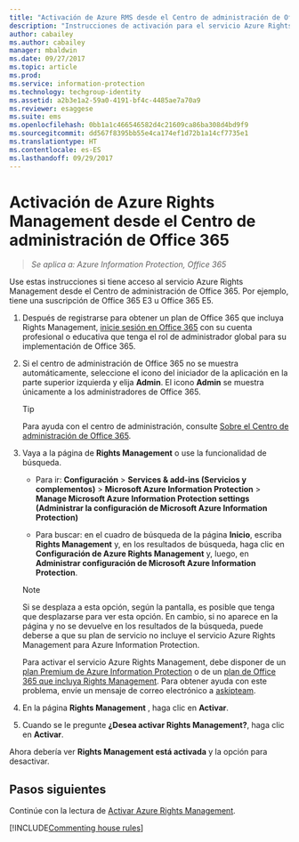 ```yaml
---
title: "Activación de Azure RMS desde el Centro de administración de Office 365 - AIP"
description: "Instrucciones de activación para el servicio Azure Rights Management cuando usa la versión nueva del Centro de administración de Office 365."
author: cabailey
ms.author: cabailey
manager: mbaldwin
ms.date: 09/27/2017
ms.topic: article
ms.prod: 
ms.service: information-protection
ms.technology: techgroup-identity
ms.assetid: a2b3e1a2-59a0-4191-bf4c-4485ae7a70a9
ms.reviewer: esaggese
ms.suite: ems
ms.openlocfilehash: 0bb1a1c466546582d4c21609ca86ba308d4bd9f9
ms.sourcegitcommit: dd567f8395bb55e4ca174ef1d72b1a14cf7735e1
ms.translationtype: HT
ms.contentlocale: es-ES
ms.lasthandoff: 09/29/2017
---
```

# <a name="how-to-activate-azure-rights-management-from-the-office-365-admin-center"></a>Activación de Azure Rights Management desde el Centro de administración de Office 365

>*Se aplica a: Azure Information Protection, Office 365*

Use estas instrucciones si tiene acceso al servicio Azure Rights Management desde el Centro de administración de Office 365. Por ejemplo, tiene una suscripción de Office 365 E3 u Office 365 E5.

1. Después de registrarse para obtener un plan de Office 365 que incluya Rights Management, [inicie sesión en Office 365](https://portal.office.com/) con su cuenta profesional o educativa que tenga el rol de administrador global para su implementación de Office 365.

2. Si el centro de administración de Office 365 no se muestra automáticamente, seleccione el icono del iniciador de la aplicación en la parte superior izquierda y elija **Admin**. El icono **Admin** se muestra únicamente a los administradores de Office 365.

    > [!TIP]
    > Para ayuda con el centro de administración, consulte [Sobre el Centro de administración de Office 365](https://support.office.com/article/About-the-Office-365-Admin-Center-758befc4-0888-4009-9f14-0d147402fd23).

3. Vaya a la página de **Rights Management** o use la funcionalidad de búsqueda.

    - Para ir: **Configuración** > **Services & add-ins (Servicios y complementos)** > **Microsoft Azure Information Protection** > **Manage Microsoft Azure Information Protection settings (Administrar la configuración de Microsoft Azure Information Protection)**

    - Para buscar: en el cuadro de búsqueda de la página **Inicio**, escriba **Rights Management** y, en los resultados de búsqueda, haga clic en **Configuración de Azure Rights Management** y, luego, en **Administrar configuración de Microsoft Azure Information Protection**. 
    
    > [!NOTE]
    >Si se desplaza a esta opción, según la pantalla, es posible que tenga que desplazarse para ver esta opción. En cambio, si no aparece en la página y no se devuelve en los resultados de la búsqueda, puede deberse a que su plan de servicio no incluye el servicio Azure Rights Management para Azure Information Protection.
    >
    >Para activar el servicio Azure Rights Management, debe disponer de un [plan Premium de Azure Information Protection](https://www.microsoft.com/cloud-platform/azure-information-protection-pricing) o de un [plan de Office 365 que incluya Rights Management](http://download.microsoft.com/download/E/C/F/ECF42E71-4EC0-48FF-AA00-577AC14D5B5C/Azure_Information_Protection_licensing_datasheet_EN-US.pdf). Para obtener ayuda con este problema, envíe un mensaje de correo electrónico a [askipteam](mailto:askipteam@microsoft.com?subject=I%20cannot%20activate%20RMS).

4. En la página **Rights Management** , haga clic en **Activar**.

5. Cuando se le pregunte **¿Desea activar Rights Management?**, haga clic en **Activar**.

Ahora debería ver **Rights Management está activada** y la opción para desactivar.


## <a name="next-steps"></a>Pasos siguientes
Continúe con la lectura de [Activar Azure Rights Management](activate-service.md#configuring-onboarding-controls-for-a-phased-deployment).

[!INCLUDE[Commenting house rules](../includes/houserules.md)]
